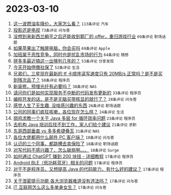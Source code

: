 # 2023-03-10

1. [这一波燃油车降价，大家怎么看？](https://www.v2ex.com/t/922770) `113条评论` `汽车`
1. [投影还是电视](https://www.v2ex.com/t/922772) `73条评论` `问与答`
1. [没想到来新西兰躺平之后还能收到鹅厂的 offer，重归游戏行业](https://www.v2ex.com/t/922778) `69条评论` `职场话题`
1. [如果苹果出了触屏电脑，你会买吗](https://www.v2ex.com/t/922787) `69条评论` `Apple`
1. [加班属于恶性竞争，同时也是扰乱市场的行为](https://www.v2ex.com/t/922771) `64条评论` `随想`
1. [拼多多最近搞这一出够判几年的？](https://www.v2ex.com/t/922834) `53条评论` `分享发现`
1. [今天开始停缴社保了](https://www.v2ex.com/t/922817) `52条评论` `生活`
1. [兄弟们，三星现在最新的 tf 卡顺序读写速度只有 20MB/s 正常吗？是不是买到残次品了？](https://www.v2ex.com/t/922764) `50条评论` `程序员`
1. [新装修，预埋光纤有必要吗？](https://www.v2ex.com/t/922897) `38条评论` `NAS`
1. [请问你们是如何实现服务不中断的代码发布更新的](https://www.v2ex.com/t/922911) `33条评论` `程序员`
1. [编程开发的话，是不是无脑买带核显的就行了？](https://www.v2ex.com/t/922816) `28条评论` `问与答`
1. [感觉人生了无生趣, 没啥感兴趣的东西](https://www.v2ex.com/t/922857) `26条评论` `职场话题`
1. [公司的同事们疯狂咳嗽，各位现在怎么样？](https://www.v2ex.com/t/922932) `24条评论` `生活`
1. [弱鸡求教一个关于 Java 多层 for 循环效率问题](https://www.v2ex.com/t/922893) `23条评论` `程序员`
1. [去机构 Java 培训后找不到工作，家人们给个建议](https://www.v2ex.com/t/922868) `21条评论` `求职`
1. [东哥西部垂直 vs 多多希捷叠瓦](https://www.v2ex.com/t/922777) `21条评论` `NAS`
1. [各位大佬都用什么邮件 PC 客户端？](https://www.v2ex.com/t/922874) `18条评论` `问与答`
1. [认识的三个同事，都跳槽去卖保险了](https://www.v2ex.com/t/922786) `18条评论` `职场话题`
1. [对写代码不感兴趣了，怎么破局啊。。。](https://www.v2ex.com/t/922767) `18条评论` `Surge`
1. [如何通过 ChatGPT 赚到 200 块钱 - 详细教程](https://www.v2ex.com/t/922960) `17条评论` `程序员`
1. [Android BLE（低功耗蓝牙）相关的问题](https://www.v2ex.com/t/922930) `17条评论` `程序员`
1. [对于不是程序员，又想提高 Java 的代码能力，有什么好的建议？](https://www.v2ex.com/t/922913) `17条评论` `程序员`
1. [关于泄密提示功能 各大浏览器难道没有违法吗？](https://www.v2ex.com/t/922785) `17条评论` `问与答`
1. [IT 互联网怎么这么多单身女生？](https://www.v2ex.com/t/922794) `17条评论` `问与答`
